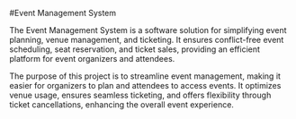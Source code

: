 #Event Management System

The Event Management System is a software solution for simplifying event planning, 
venue management, and ticketing. It ensures conflict-free event scheduling, seat reservation, 
and ticket sales, providing an efficient platform for event organizers and attendees.

The purpose of this project is to streamline event management,
making it easier for organizers to plan and attendees to access events.
It optimizes venue usage, ensures seamless ticketing, and offers flexibility through ticket cancellations, 
enhancing the overall event experience.
